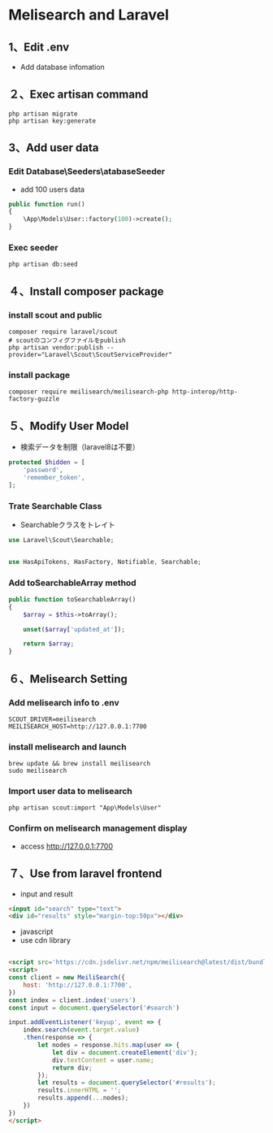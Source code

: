 # Melisearch and Laravel 

## 1、Edit .env

- Add database infomation

## ２、Exec artisan command

```
php artisan migrate
php artisan key:generate
```

## 3、Add user data

### Edit Database\Seeders\atabaseSeeder

- add 100 users data

```php
public function run()
{
    \App\Models\User::factory(100)->create();
}
```

### Exec seeder

```
php artisan db:seed
```


## ４、Install composer package

### install scout and public

```
composer require laravel/scout
# scoutのコンフィグファイルをpublish
php artisan vendor:publish --provider="Laravel\Scout\ScoutServiceProvider"
```

### install package

```
composer require meilisearch/meilisearch-php http-interop/http-factory-guzzle
```


## ５、Modify User Model

- 検索データを制限（laravel8は不要）

```php
protected $hidden = [
    'password',
    'remember_token',
];
```

### Trate Searchable Class

- Searchableクラスをトレイト

```php
use Laravel\Scout\Searchable;


use HasApiTokens, HasFactory, Notifiable, Searchable;
```

### Add toSearchableArray method

```php
public function toSearchableArray()
{
    $array = $this->toArray();

    unset($array['updated_at']);

    return $array;
}
```

## ６、Melisearch Setting

### Add melisearch info to .env

```
SCOUT_DRIVER=meilisearch
MEILISEARCH_HOST=http://127.0.0.1:7700
```

### install melisearch and launch

```
brew update && brew install meilisearch
sudo meilisearch
```

### Import user data to melisearch

```
php artisan scout:import "App\Models\User"
```

### Confirm on melisearch management display

- access http://127.0.0.1:7700


## ７、Use from laravel frontend

- input and result

```html
<input id="search" type="text">
<div id="results" style="margin-top:50px"></div>
```

- javascript
- use cdn library

```html

<script src='https://cdn.jsdelivr.net/npm/meilisearch@latest/dist/bundles/meilisearch.umd.js'></script> 
<script>
const client = new MeiliSearch({
    host: 'http://127.0.0.1:7700',
})
const index = client.index('users')
const input = document.querySelector('#search')

input.addEventListener('keyup', event => {
    index.search(event.target.value)
    .then(response => {
        let nodes = response.hits.map(user => {
            let div = document.createElement('div');
            div.textContent = user.name;
            return div;
        });
        let results = document.querySelector('#results');
        results.innerHTML = '';
        results.append(...nodes);
    })
})
</script>
```